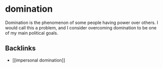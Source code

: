 # domination

Domination is the phenomenon of some people having power over others. I would call this a problem, and I consider overcoming domination to be one of my main political goals.


<a id="org8e26d5b"></a>

## Backlinks

-   [[impersonal domination]]
